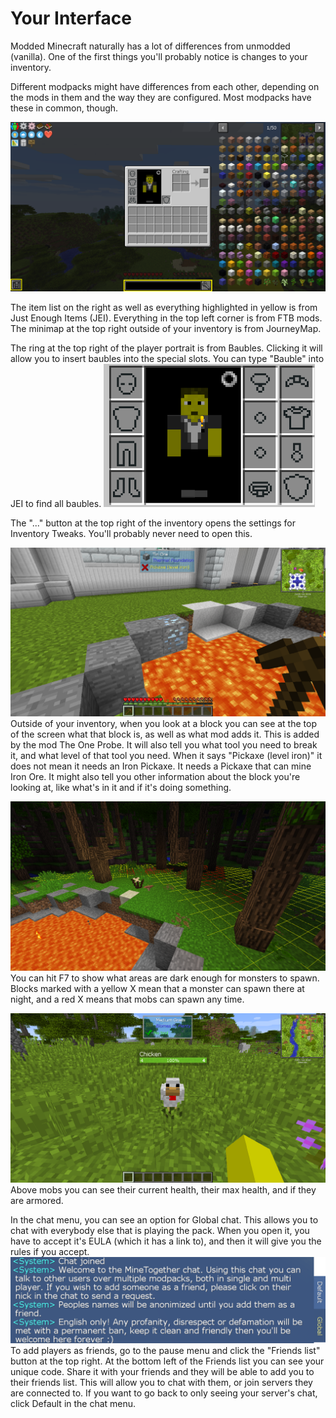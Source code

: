 # Your Interface

Modded Minecraft naturally has a lot of differences from unmodded (vanilla). One of the first things you'll probably notice is changes to your inventory.

Different modpacks might have differences from each other, depending on the mods in them and the way they are configured. Most modpacks have these in common, though.

![](main_inventory.png)

The item list on the right as well as everything highlighted in yellow is from Just Enough Items (JEI).
Everything in the top left corner is from FTB mods.
The minimap at the top right outside of your inventory is from JourneyMap.

The ring at the top right of the player portrait is from Baubles. Clicking it will allow you to insert baubles into the special slots. You can type "Bauble" into JEI to find all baubles.
![](baubleslots.png)

The "..." button at the top right of the inventory opens the settings for Inventory Tweaks. You'll probably never need to open this.

![](playing.png)
Outside of your inventory, when you look at a block you can see at the top of the screen what that block is, as well as what mod adds it. This is added by the mod The One Probe.
It will also tell you what tool you need to break it, and what level of that tool you need. When it says "Pickaxe (level iron)" it does not mean it needs an Iron Pickaxe. It needs a Pickaxe that can mine Iron Ore.
It might also tell you other information about the block you're looking at, like what's in it and if it's doing something.

![](f7.png)
You can hit F7 to show what areas are dark enough for monsters to spawn. Blocks marked with a yellow X mean that a monster can spawn there at night, and a red X means that mobs can spawn any time.

![](neat.png)
Above mobs you can see their current health, their max health, and if they are armored.

In the chat menu, you can see an option for Global chat. This allows you to chat with everybody else that is playing the pack. When you open it, you have to accept it's EULA (which it has a link to), and then it will give you the rules if you accept.
![](minetogether.png)
To add players as friends, go to the pause menu and click the "Friends list" button at the top right. At the bottom left of the Friends list you can see your unique code. Share it with your friends and they will be able to add you to their friends list. This will allow you to chat with them, or join servers they are connected to. If you want to go back to only seeing your server's chat, click Default in the chat menu.
